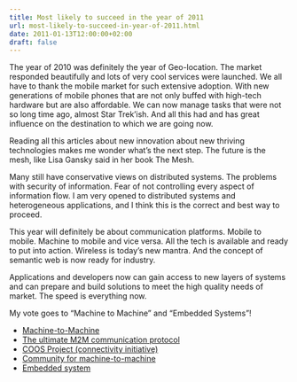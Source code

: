 ```yaml
---
title: Most likely to succeed in the year of 2011
url: most-likely-to-succeed-in-year-of-2011.html
date: 2011-01-13T12:00:00+02:00
draft: false
---
```


The year of 2010 was definitely the year of Geo-location. The market responded 
beautifully and lots of very cool services were launched. We all have to thank 
the mobile market for such extensive adoption. With new generations of mobile 
phones that are not only buffed with high-tech hardware but are also affordable. 
We can now manage tasks that were not so long time ago, almost Star Trek’ish. 
And all this had and has great influence on the destination to which we are 
going now.

Reading all this articles about new innovation about new thriving technologies 
makes me wonder what’s the next step. The future is the mesh, like Lisa Gansky 
said in her book The Mesh.

Many still have conservative views on distributed systems. The problems with 
security of information. Fear of not controlling every aspect of information 
flow. I am very opened to distributed systems and heterogeneous applications, 
and I think this is the correct and best way to proceed.

This year will definitely be about communication platforms. Mobile to mobile. 
Machine to mobile and vice versa. All the tech is available and ready to put 
into action. Wireless is today’s new mantra. And the concept of semantic web 
is now ready for industry.

Applications and developers now can gain access to new layers of systems and 
can prepare and build solutions to meet the high quality needs of market. The 
speed is everything now.

My vote goes to “Machine to Machine” and “Embedded Systems”!

- [Machine-to-Machine](http://en.wikipedia.org/wiki/Machine-to-Machine)
- [The ultimate M2M communication protocol](http://www.bitxml.org/)
- [COOS Project (connectivity initiative)](http://www.coosproject.org/maven-site/1.0.0/project-info.html)
- [Community for machine-to-machine](http://m2m.com/index.jspa)
- [Embedded system](http://en.wikipedia.org/wiki/Embedded_system)

